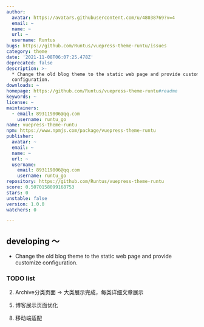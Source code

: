 ```yaml
---
author:
  avatar: https://avatars.githubusercontent.com/u/48038769?v=4
  email: ~
  name: ~
  url: ~
  username: Runtus
bugs: https://github.com/Runtus/vuepress-theme-runtu/issues
category: theme
date: '2021-11-08T06:07:25.478Z'
deprecated: false
description: >-
  * Change the old blog theme to the static web page and provide customize
  configuration.
downloads: ~
homepage: https://github.com/Runtus/vuepress-theme-runtu#readme
keywords: ~
license: ~
maintainers:
  - email: 893119806@qq.com
    username: runtu_go
name: vuepress-theme-runtu
npm: https://www.npmjs.com/package/vuepress-theme-runtu
publisher:
  avatar: ~
  email: ~
  name: ~
  url: ~
  username:
    email: 893119806@qq.com
    username: runtu_go
repository: https://github.com/Runtus/vuepress-theme-runtu
score: 0.5070158099168753
stars: 0
unstable: false
version: 1.0.0
watchers: 0

---
```


## developing ～
* Change the old blog theme to the static web page and provide customize configuration.


### TODO list
<!-- 1. blogs页分页功能 ---->
2. Archive分类页面  -> 大类展示完成，每类详细文章展示
<!-- 3. Friend页面 -> over -->
<!-- 4. About页面优化 -> over -->
5. 博客展示页面优化
<!-- 6. 图片可配置自定义 ----> 
<!-- 7. 路由跳转时，要求Header不重新渲染 -> over -->
8. 移动端适配 